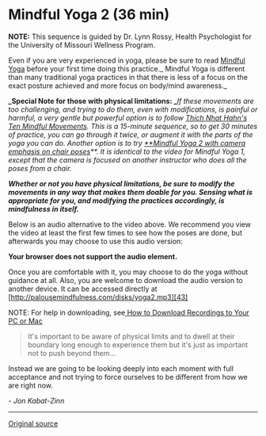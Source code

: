 Mindful Yoga 2 (36 min)
=======================

**NOTE:** This sequence is guided by Dr. Lynn Rossy, Health Psychologist for
the University of Missouri Wellness Program.

Even if you are very experienced in yoga, please be sure to read [ Mindful
Yoga][38] before your first time doing this practice._ Mindful Yoga is
different than many traditional yoga practices in that there is less of a focus
on the exact posture achieved and more focus on body/mind awareness._

**_Special Note for those with physical limitations: _**_If these movements are
too challenging, and trying to do them, even with modifications, is painful or
harmful, a very gentle but powerful option is to follow [Thich Nhat Hahn's Ten
Mindful Movements][41]. This is a 15-minute sequence, so to get 30 minutes of
practice, you can go through it twice, or augment it with the parts of the yoga
you can do. Another option is to try [**Mindful Yoga 2 with camera emphasis on
chair poses][42]**. It is identical to the video for Mindful Yoga 1, except
that the camera is focused on another instructor who does all the poses from a
chair._

**_Whether or not you have physical limitations, be sure to modify the
movements in any way that makes them doable for you. Sensing what is
appropriate for you, and modifying the practices accordingly, is mindfulness in
itself._**

Below is an audio alternative to the video above. We recommend you view the
video at least the first few times to see how the poses are done, but
afterwards you may choose to use this audio version:  

**Your browser does not support the audio element.**
  

Once you are comfortable with it, you may choose to do the yoga without
guidance at all. Also, you are welcome to download the audio version to another
device. It can be accessed directly at
[http://palousemindfulness.com/disks/yoga2.mp3][43]

NOTE: For help in downloading, see[ How to Download Recordings to Your PC or Mac][44]

> It's important to be aware of physical limits and to dwell at their boundary
long enough to experience them but it's just as important not to push beyond
them...  
  
Instead we are going to be looking deeply into each moment with full acceptance
and not trying to force ourselves to be different from how we are right now.   
  
\- _Jon Kabat-Zinn_


[1]: http://palousemindfulness.com/art/docbox-translate-flip.jpg
[2]: http://palousemindfulness.com/art/clouds1_middle_570x22.jpg
[3]: http://palousemindfulness.com/art/logo-youtube_22.gif
[4]: http://palousemindfulness.com/art/logo-facebook_22.gif
[5]: http://palousemindfulness.com/art/clouds2_title_950x115.jpg
[6]: ../index.html
[7]: ../testimonials/index.html
[8]: ../graduates.html
[9]: ../resources.html
[10]: ../contact.html
[11]: ../quotes.html
[12]: ../whats-new.html
[13]: ../selfguidedMBSR_ataglance.html
[14]: ../selfguidedMBSR_week0.html
[15]: ../selfguidedMBSR_gettingstarted.html
[16]: ../selfguidedMBSR_manual.html
[17]: ../selfguidedMBSR_week1.html
[18]: ../selfguidedMBSR_week2.html
[19]: ../selfguidedMBSR_week3.html
[20]: ../selfguidedMBSR_week4.html
[21]: ../selfguidedMBSR_week5.html
[22]: ../selfguidedMBSR_week5b.html
[23]: ../selfguidedMBSR_week6.html
[24]: ../selfguidedMBSR_week7.html
[25]: ../selfguidedMBSR_week8.html
[26]: ../selfguidedMBSR_certificate.html
[27]: ../guidedmeditations.html
[28]: bodyscan.html
[29]: sittingmeditation.html
[30]: yoga1.html
[31]: yoga2.html
[32]: soften-soothe-allow.html
[33]: RAIN.html
[34]: mountain.html
[35]: lake.html
[36]: lovingkindness.html
[37]: silent30min.html
[38]: ../docs/yoga.pdf
[39]: http://palousemindfulness.com/art/123rf_videoplayicon_50.jpg
[40]: https://www.youtube.com/watch?v=gmdUOia58rY&amp;index=4&amp;list=PLbiVpU59JkVaFMGi0A8Im_hfSh-SWsFwg
[41]: https://www.youtube.com/watch?v=4mz-dJFkmrk&amp;list=PLbiVpU59JkVaFMGi0A8Im_hfSh-SWsFwg&amp;index=9
[42]: https://www.youtube.com/watch?v=LSAcv8DT_qs
[43]: ../disks/yoga2.mp3
[44]: downloading.html
[45]: http://palousemindfulness.com/art/yoga2_170.jpg
[46]: ../quotes.html#yoga "more quotes"
  
-----

[Original source](http://palousemindfulness.com/meditations/yoga2.html "Permalink to Yoga 2")
